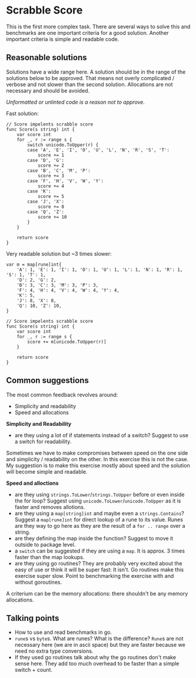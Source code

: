 # Scrabble Score

This is the first more complex task. There are several ways to solve this and benchmarks are 
one important criteria for a good solution. Another important criteria is simple and readable code.

## Reasonable solutions

Solutions have a wide range here. A solution should be in the range of the solutions below to be approved. That means not 
overly complicated / verbose and not slower than the second solution. Allocations are not necessary and should be avoided.

_Unformatted or unlinted code is a reason not to approve._

Fast solution:
```
// Score impelents scrabble score
func Score(s string) int {
	var score int
	for _, r := range s {
		switch unicode.ToUpper(r) {
		case 'A', 'E', 'I', 'O', 'U', 'L', 'N', 'R', 'S', 'T':
			score += 1
		case 'D', 'G':
			score += 2
		case 'B', 'C', 'M', 'P':
			score += 3
		case 'F', 'H', 'V', 'W', 'Y':
			score += 4
		case 'K':
			score += 5
		case 'J', 'X':
			score += 8
		case 'Q', 'Z':
			score += 10
		}
	}

	return score
}
```

Very readable solution but ~3 times slower:
```
var m = map[rune]int{
	'A': 1, 'E': 1, 'I': 1, 'O': 1, 'U': 1, 'L': 1, 'N': 1, 'R': 1, 'S': 1, 'T': 1,
	'D': 2, 'G': 2,
	'B': 3, 'C': 3, 'M': 3, 'P': 3,
	'F': 4, 'H': 4, 'V': 4, 'W': 4, 'Y': 4,
	'K': 5,
	'J': 8, 'X': 8,
	'Q': 10, 'Z': 10,
}

// Score impelents scrabble score
func Score(s string) int {
	var score int
	for _, r := range s {
		score += m[unicode.ToUpper(r)]
	}

	return score
}
```

## Common suggestions

The most common feedback revolves around:

* Simplicity and readability
* Speed and allocations

**Simplicity and Readability**

* are they using a lot of if statements instead of a switch? Suggest to use a switch for readability.

Sometimes we have to make compromises between speed on the one side and simplicity / readability on the other. In this exercise this is not the case. My suggestion is to make this exercise mostly about speed and the solution will become simple and readable.

**Speed and alloctions**
* are they using `strings.ToLower`/`strings.ToUpper` before or even inside the for loop? Suggest using `unicode.ToLower`/`unicode.ToUpper` as it is faster and removes allotions.
* are they using a `map[string]int` and maybe even a `strings.Contains`? Suggest a `map[rune]int` for direct lookup of a rune to its value. Runes are they way to go here as they are the result of a `for .. range` over a string.
* are they defining the map inside the function? Suggest to move it outside to package level.
* a `switch` can be suggested if they are using a `map`. It is approx. 3 times faster than the map lookups.
* are they using go routines? They are probably very excited about the easy of use or think it will be super fast: It isn't. Go routines make this exercise super slow. Point to benchmarking the exercise with and without goroutines.

A criterium can be the memory allocations: there shouldn't be any memory allocations.

## Talking points

* How to use and read benchmarks in go.
* `rune`s vs `byte`s. What are runes? What is the difference? `Rune`s are not necessary here (we are in ascii space) but they are faster because we need no extra type conversions.
* If they used go routines talk about why the go routines don't make sense here. They add too much overhead to be faster than a simple switch + count.
